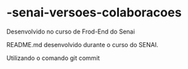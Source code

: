 # -senai-versoes-colaboracoes
Desenvolvido no curso de Frod-End do Senai

README.md desenvolvido durante o curso do SENAI.

Utilizando o comando git commit